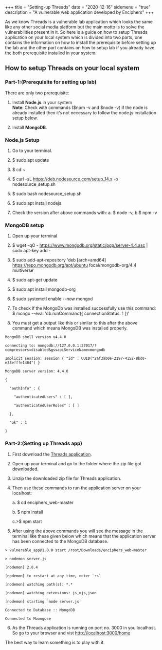 +++
title = "Setting-up Threads"
date = "2020-12-16"
sidemenu = "true"
description = "A vulnerable web application developed by Enciphers"
+++

As we know Threads is a vulnerable lab application which looks the  same like any other social media platform but the main motto is to solve the vulnerabilities present in it. So here is a guide on how to setup Threads application on your local system which is divided into two parts, one contains the information on how to install the  prerequisite before setting up the lab and the other part contains on how to setup lab if you already have the both prerequisite installed in your system.

## How to setup Threads on your local system

### Part-1:(Prerequisite for setting up lab)

There are only two prerequisite:

1. Install **Node.js** in your system<br>
**Note**: Check with commands ($npm -v and $node -v) if the node is already installed then it’s not necessary to follow the node.js installation setup below.

2. Install **MongoDB**.

### Node.js Setup

1. Go to your terminal.

2. $ sudo apt update

3. $ cd ~

4. $ curl -sL https://deb.nodesource.com/setup_14.x -o nodesource_setup.sh

5. $ sudo bash nodesource_setup.sh

6. $ sudo apt install nodejs

7. Check the version after above commands with:
    a. $ node -v, b.$ npm -v

### MongoDB setup

1. Open up your terminal 

2. $ wget -qO - https://www.mongodb.org/static/pgp/server-4.4.asc | sudo apt-key add -

3. $ sudo add-apt-repository 'deb [arch=amd64] https://repo.mongodb.org/apt/ubuntu focal/mongodb-org/4.4 multiverse'

4. $ sudo apt-get update

5. $ sudo apt install mongodb-org

6. $ sudo systemctl enable --now mongod

7. To check if the MongoDb was installed successfully use this command:  $ mongo --eval 'db.runCommand({ connectionStatus: 1 })'

8. You must get a output like this or similar to this after the above command which means MongoDB was installed properly.

```
MongoDB shell version v4.4.0 

connecting to: mongodb://127.0.0.1:27017/?compressors=disabled&gssapiServiceName=mongodb 

Implicit session: session { "id" : UUID("2af3ab0e-2197-4152-8bd0-e33efffe1464") } 

MongoDB server version: 4.4.0 

{ 

  "authInfo" : {
 
    "authenticatedUsers" : [ ],
 
    "authenticatedUserRoles" : [ ] 

  }, 

  "ok" : 1
 
}
```


### Part-2:(Setting up Threads app)

1. First download the [Threads application](https://github.com/enciphers/Threads).

2. Open up  your terminal and go to the folder where the zip file got downloaded. 

3. Unzip the downloaded zip file for Threads application.

4. Then use these commands to run the application server on your localhost:

    a. $ cd enciphers_web-master

    b. $ npm install

    c.>$ npm start

5. After using the above commands you will see the message in the terminal like these given below which means that the application server has been connected to the MongoDB database.
 
```
> vulnerable_app@1.0.0 start /root/Downloads/enciphers_web-master

> nodemon server.js

[nodemon] 2.0.4 

[nodemon] to restart at any time, enter `rs`

[nodemon] watching path(s): *.*

[nodemon] watching extensions: js,mjs,json

[nodemon] starting `node server.js`

Connected to Database :: MongoDB

Connected to Moongose
```

6. As the Threads application is running on port no. 3000 in you localhost. So go to your browser and vist [http://localhost:3000/home](http://localhost:3000/home)



The best way to learn something is to play with it.
